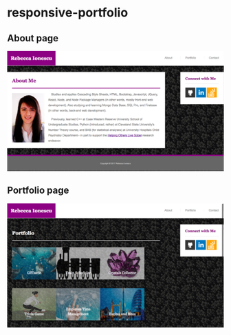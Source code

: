 # responsive-portfolio
## About page
![responsive-portfolio-about](images/responsive-portfolio-about.png)

## Portfolio page
![responsive-portfolio-portfolio](images/responsive-portfolio-portfolio.png)
